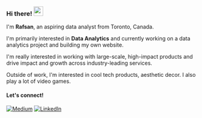 ### Hi there! <img src="https://emojis.slackmojis.com/emojis/images/1536351075/4594/blob-wave.gif" width="25"/>

I'm **Rafsan**, an aspiring data analyst from Toronto, Canada.

I'm primarily interested in **Data Analytics** and currently working on
a data analytics project and building my own website.

I'm really interested in working with large-scale, high-impact products and drive impact and growth across industry-leading services.

Outside of work, I'm interested in cool tech products, aesthetic decor. I also play a lot of video games.

#### Let's connect!
[<img alt="Medium" src="https://img.shields.io/badge/Medium-%23000000.svg?&style=for-the-badge&logo=Medium&logoColor=white" />](https://medium.com/@rafsanahmed2828)
[<img alt="LinkedIn" src="https://img.shields.io/badge/LinkedIn-%230E76A8.svg?&style=for-the-badge&logo=LinkedIn&logoColor=white" />](https://www.linkedin.com/in/rafsanahmed28/)
